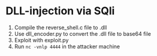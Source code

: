 # DLL-injection via SQli

1. Compile the reverse_shell.c file to .dll
2. Use dll_encoder.py to convert the .dll file to base64 file
3. Exploit with exploit.py
4. Run `nc -vnlp 4444` in the attacker machine
